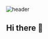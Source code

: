 ![header](https://capsule-render.vercel.app/api?type=slice&color=auto&height=300&section=header&text=jae-0%20Github%20%F0%9F%A4%97)

## Hi there 👋

<!--
**jae-0/jae-0** is a ✨ _special_ ✨ repository because its `README.md` (this file) appears on your GitHub profile.

Here are some ideas to get you started:

- 🔭 I’m currently working on ...
- 🌱 I’m currently learning ...
- 👯 I’m looking to collaborate on ...
- 🤔 I’m looking for help with ...
- 💬 Ask me about ...
- 📫 How to reach me: ...
- 😄 Pronouns: ...
- ⚡ Fun fact: ...
-->
